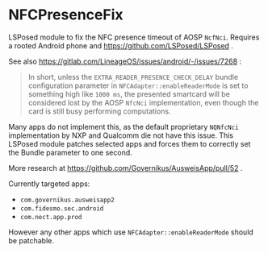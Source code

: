 # NFCPresenceFix

LSPosed module to fix the NFC presence timeout of AOSP `NcfNci`. Requires a rooted Android phone and https://github.com/LSPosed/LSPosed .

See also https://gitlab.com/LineageOS/issues/android/-/issues/7268 :

> In short, unless the `EXTRA_READER_PRESENCE_CHECK_DELAY` bundle configuration parameter in `NFCAdapter::enableReaderMode` is set to something high like `1000 ms`, the presented smartcard will be considered lost by the AOSP `NfcNci` implementation, even though the card is still busy performing computations.

Many apps do not implement this, as the default proprietary `NQNfcNci` implementation by NXP and Qualcomm die not have this issue. This LSPosed module patches selected apps and forces them to correctly set the Bundle parameter to one second.

More research at https://github.com/Governikus/AusweisApp/pull/52 .

Currently targeted apps:

- `com.governikus.ausweisapp2`
- `com.fidesmo.sec.android`
- `com.nect.app.prod`

However any other apps which use `NFCAdapter::enableReaderMode` should be patchable.